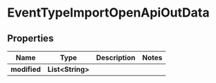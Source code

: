 

# EventTypeImportOpenApiOutData


## Properties

| Name | Type | Description | Notes |
|------------ | ------------- | ------------- | -------------|
|**modified** | **List&lt;String&gt;** |  |  |



